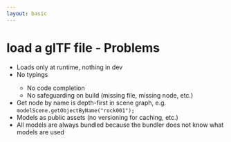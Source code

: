```yaml
---
layout: basic
---
```


# load a glTF file - Problems

<v-clicks>

- <mdi-code class="mr-2"/> Loads only at runtime, nothing in dev
- <ant-design-frown-filled class="text-red-400" /> No typings
  - No code completion
  - No safeguarding on build (missing file, missing node, etc.)
- <ant-design-frown-filled class="text-red-400" /> Get node by name is depth-first in scene graph, e.g. `modelScene.getObjectByName("rock001");`
- <ant-design-frown-filled class="text-red-400" /> Models as public assets (no versioning for caching, etc.)
- <ant-design-frown-filled class="text-red-400" /> All models are always bundled because the bundler does not know what models are used

</v-clicks>
